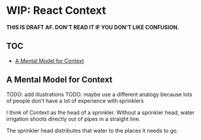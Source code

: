 # WIP: React Context

**THIS IS DRAFT AF. DON'T READ IT IF YOU DON'T LIKE CONFUSION.**

## TOC

* [A Mental Model for Context](#a-mental-model-for-context)

## A Mental Model for Context

TODO: add illustrations
TODO: maybe use a different analogy because lots of people don't have a lot of experience with sprinklers

I think of Context as the head of a sprinkler.
Without a sprinkler head, water irrigation shoots directly out of pipes in a straight line.

The sprinkler head distributes that water to the places it needs to go.
